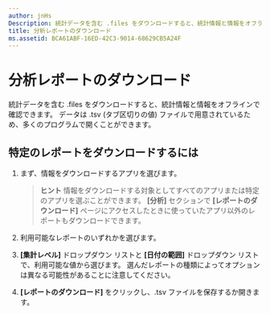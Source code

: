 ```yaml
---
author: jnHs
Description: 統計データを含む .files をダウンロードすると、統計情報と情報をオフラインで確認できます。
title: 分析レポートのダウンロード
ms.assetid: BCA61ABF-16ED-42C3-9014-68629CB5A24F
---
```


# 分析レポートのダウンロード


統計データを含む .files をダウンロードすると、統計情報と情報をオフラインで確認できます。 データは .tsv (タブ区切りの値) ファイルで用意されているため、多くのプログラムで開くことができます。

## 特定のレポートをダウンロードするには

1.  まず、情報をダウンロードするアプリを選びます。

    > **ヒント**  情報をダウンロードする対象としてすべてのアプリまたは特定のアプリを選ぶことができます。 **[分析]** セクションで **[レポートのダウンロード]** ページにアクセスしたときに使っていたアプリ以外のレポートもダウンロードできます。

2.  利用可能なレポートのいずれかを選びます。

3.  **[集計レベル]** ドロップダウン リストと **[日付の範囲]** ドロップダウン リストで、利用可能な値から選びます。 選んだレポートの種類によってオプションは異なる可能性があることに注意してください。

4.  **[レポートのダウンロード]** をクリックし、.tsv ファイルを保存するか開きます。


<!--HONumber=May16_HO2-->


